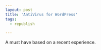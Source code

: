 ```yaml
---
layout: post
title: 'AntiVirus for WordPress'
tags:
  - republish

---
```


A must have based on a recent experience.
